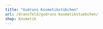 ```yaml
---
title: "Gudruns Kosmetikstübchen"
url: /dransfeld/gudruns-kosmetikstuebchen/
shop: Kosmetik
---
```

